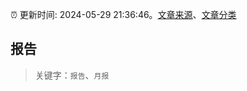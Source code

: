 :alarm_clock: 更新时间: 2024-05-29 21:36:46。[文章来源](/README.md)、[文章分类](/TAGS.md)

## 报告


> 关键字：`报告`、`月报`



